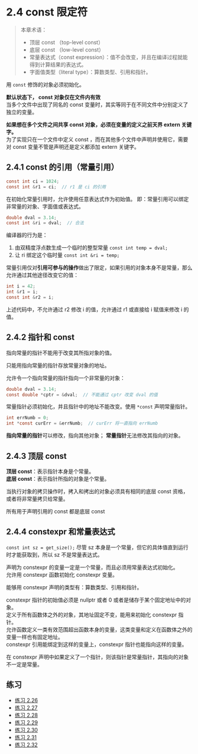 # 2.4 const 限定符

> 本章术语：
>  
> * 顶层 const （top-level const）
> * 底层 const （low-level const）
> * 常量表达式（const expression）：值不会改变，并且在编译过程就能得到计算结果的表达式。
> * 字面值类型（literal type）：算数类型、引用和指针。

用 `const` 修饰的对象必须初始化。

**默认状态下， const 对象仅在文件内有效**  
当多个文件中出现了同名的 const 变量时，其实等同于在不同文件中分别定义了独立的变量。

**如果想在多个文件之间共享 const 对象，必须在变量的定义之前天界 extern 关键字。**  
为了实现只在一个文件中定义 const ，而在其他多个文件中声明并使用它，需要对 const 变量不管是声明还是定义都添加 extern 关键字。

## 2.4.1 const 的引用（常量引用）

```c
const int ci = 1024;
const int &r1 = ci;  // r1 是 ci 的引用
```

在初始化常量引用时，允许使用任意表达式作为初始值。
即：常量引用可以绑定非常量的对象、字面值或表达式。

```c
double dval = 3.14;
const int &ri = dval;  // 合法
```

编译器的行为是：

1. 由双精度浮点数生成一个临时的整型常量 `const int temp = dval;`
2. 让 ri 绑定这个临时量 `const int &ri = temp;`

常量引用仅对**引用可参与的操作**做出了限定，如果引用的对象本身不是常量，那么允许通过其他途径改变它的值：

```c
int i = 42;
int &r1 = i;
const int &r2 = i;
```

上述代码中，不允许通过 r2 修改 i 的值，允许通过 r1 或直接给 i 赋值来修改 i 的值。

## 2.4.2 指针和 const

指向常量的指针不能用于改变其所指对象的值。

只能用指向常量的指针存放常量对象的地址。

允许令一个指向常量的指针指向一个非常量的对象：

```c
double dval = 3.14;
const double *cptr = &dval;  // 不能通过 cptr 改变 dval 的值
```

常量指针必须初始化，并且指针中的地址不能改变。使用 `*const` 声明常量指针。

```c
int errNumb = 0;
int *const curErr = &errNumb;  // curErr 将一直指向 errNumb
```

**指向常量的指针**可以修改，指向其他对象；
**常量指针**无法修改其指向的对象。

## 2.4.3 顶层 const

**顶层 const**：表示指针本身是个常量。  
**底层 const**：表示指针所指的对象是个常量。

当执行对象的拷贝操作时，拷入和拷出的对象必须具有相同的底层 const 资格，或者将非常量拷贝给常量。

所有用于声明引用的 const 都是底层 const

## 2.4.4 constexpr 和常量表达式

`const int sz = get_size();` 尽管 sz 本身是一个常量，但它的具体值直到运行时才能获取到，所以 sz 不是常量表达式。

声明为 constexpr 的变量一定是一个常量，而且必须用常量表达式初始化。  
允许用 constexpr 函数初始化 constexpr 变量。

能够用 constexpr 声明的类型有：算数类型、引用和指针。

constexpr 指针的初始值必须是 nullptr 或者 0 或者是储存于某个固定地址中的对象。  
定义于所有函数体之外的对象，其地址固定不变，能用来初始化 constexpr 指针。  
允许函数定义一类有效范围超出函数本身的变量，这类变量和定义在函数体之外的变量一样也有固定地址。  
constexpr 引用能绑定到这样的变量上，constexpr 指针也能指向这样的变量。

在 constexpr 声明中如果定义了一个指针，则该指针是常量指针，其指向的对象不一定是常量。

## 练习

* [练习 2.26](../src/quiz_2.26.md)
* [练习 2.27](../src/quiz_2.27.md)
* [练习 2.28](../src/quiz_2.28.md)
* [练习 2.29](../src/quiz_2.29.md)
* [练习 2.30](../src/quiz_2.30.md)
* [练习 2.31](../src/quiz_2.31.md)
* [练习 2.32](../src/quiz_2.32.md)
